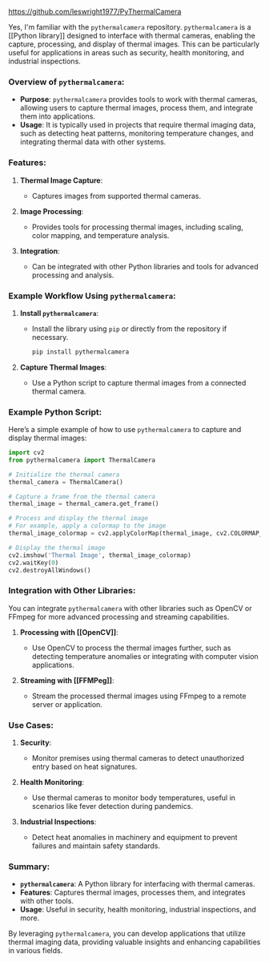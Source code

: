 https://github.com/leswright1977/PyThermalCamera

Yes, I'm familiar with the `pythermalcamera` repository. `pythermalcamera` is a [[Python library]] designed to interface with thermal cameras, enabling the capture, processing, and display of thermal images. This can be particularly useful for applications in areas such as security, health monitoring, and industrial inspections.

### Overview of `pythermalcamera`:

- **Purpose**: `pythermalcamera` provides tools to work with thermal cameras, allowing users to capture thermal images, process them, and integrate them into applications.
- **Usage**: It is typically used in projects that require thermal imaging data, such as detecting heat patterns, monitoring temperature changes, and integrating thermal data with other systems.

### Features:

1. **Thermal Image Capture**:
   - Captures images from supported thermal cameras.
   
2. **Image Processing**:
   - Provides tools for processing thermal images, including scaling, color mapping, and temperature analysis.
   
3. **Integration**:
   - Can be integrated with other Python libraries and tools for advanced processing and analysis.

### Example Workflow Using `pythermalcamera`:

1. **Install `pythermalcamera`**:
   - Install the library using `pip` or directly from the repository if necessary.
     ```bash
     pip install pythermalcamera
     ```

2. **Capture Thermal Images**:
   - Use a Python script to capture thermal images from a connected thermal camera.

### Example Python Script:

Here’s a simple example of how to use `pythermalcamera` to capture and display thermal images:

```python
import cv2
from pythermalcamera import ThermalCamera

# Initialize the thermal camera
thermal_camera = ThermalCamera()

# Capture a frame from the thermal camera
thermal_image = thermal_camera.get_frame()

# Process and display the thermal image
# For example, apply a colormap to the image
thermal_image_colormap = cv2.applyColorMap(thermal_image, cv2.COLORMAP_JET)

# Display the thermal image
cv2.imshow('Thermal Image', thermal_image_colormap)
cv2.waitKey(0)
cv2.destroyAllWindows()
```

### Integration with Other Libraries:

You can integrate `pythermalcamera` with other libraries such as OpenCV or FFmpeg for more advanced processing and streaming capabilities.

1. **Processing with [[OpenCV]]**:
   - Use OpenCV to process the thermal images further, such as detecting temperature anomalies or integrating with computer vision applications.

2. **Streaming with [[FFMPeg]]**:
   - Stream the processed thermal images using FFmpeg to a remote server or application.

### Use Cases:

1. **Security**:
   - Monitor premises using thermal cameras to detect unauthorized entry based on heat signatures.
   
2. **Health Monitoring**:
   - Use thermal cameras to monitor body temperatures, useful in scenarios like fever detection during pandemics.
   
3. **Industrial Inspections**:
   - Detect heat anomalies in machinery and equipment to prevent failures and maintain safety standards.

### Summary:

- **`pythermalcamera`**: A Python library for interfacing with thermal cameras.
- **Features**: Captures thermal images, processes them, and integrates with other tools.
- **Usage**: Useful in security, health monitoring, industrial inspections, and more.

By leveraging `pythermalcamera`, you can develop applications that utilize thermal imaging data, providing valuable insights and enhancing capabilities in various fields.